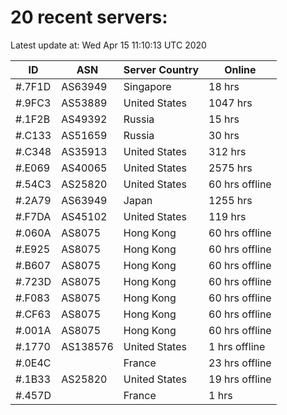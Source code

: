 # 20 recent servers:

Latest update at: Wed Apr 15 11:10:13 UTC 2020

| ID | ASN | Server Country | Online |
| -- | --- | -------------- | ------ |
| #.7F1D | AS63949 | Singapore | 18 hrs |
| #.9FC3 | AS53889 | United States | 1047 hrs |
| #.1F2B | AS49392 | Russia | 15 hrs |
| #.C133 | AS51659 | Russia | 30 hrs |
| #.C348 | AS35913 | United States | 312 hrs |
| #.E069 | AS40065 | United States | 2575 hrs |
| #.54C3 | AS25820 | United States | 60 hrs offline |
| #.2A79 | AS63949 | Japan | 1255 hrs |
| #.F7DA | AS45102 | United States | 119 hrs |
| #.060A | AS8075 | Hong Kong | 60 hrs offline |
| #.E925 | AS8075 | Hong Kong | 60 hrs offline |
| #.B607 | AS8075 | Hong Kong | 60 hrs offline |
| #.723D | AS8075 | Hong Kong | 60 hrs offline |
| #.F083 | AS8075 | Hong Kong | 60 hrs offline |
| #.CF63 | AS8075 | Hong Kong | 60 hrs offline |
| #.001A | AS8075 | Hong Kong | 60 hrs offline |
| #.1770 | AS138576 | United States | 1 hrs offline |
| #.0E4C |  | France | 23 hrs offline |
| #.1B33 | AS25820 | United States | 19 hrs offline |
| #.457D |  | France | 1 hrs |

